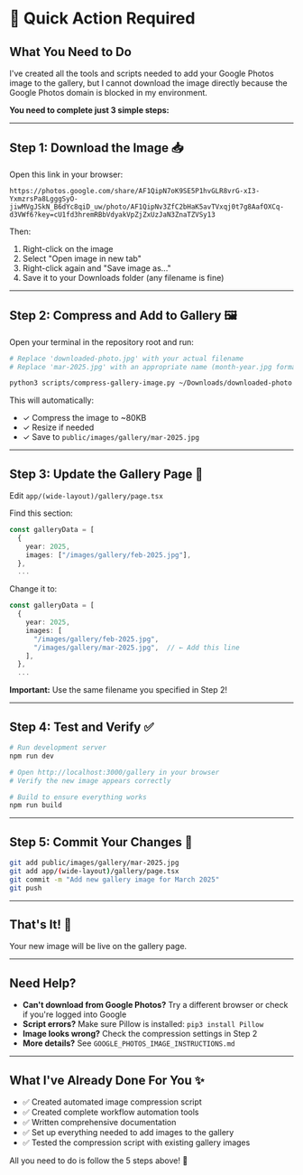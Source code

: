 # 🚀 Quick Action Required

## What You Need to Do

I've created all the tools and scripts needed to add your Google Photos image to the gallery, but I cannot download the image directly because the Google Photos domain is blocked in my environment.

**You need to complete just 3 simple steps:**

---

## Step 1: Download the Image 📥

Open this link in your browser:
```
https://photos.google.com/share/AF1QipN7oK9SE5P1hvGLR8vrG-xI3-YxmzrsPa8LgggSyO-jiwMVgJSkN_B6dYc8qiD_uw/photo/AF1QipNv3ZfC2bHaK5avTVxqj0t7g8AafOXCq-d3VWf6?key=cU1fd3hremRBbVdyakVpZjZxUzJaN3ZnaTZVSy13
```

Then:
1. Right-click on the image
2. Select "Open image in new tab"
3. Right-click again and "Save image as..."
4. Save it to your Downloads folder (any filename is fine)

---

## Step 2: Compress and Add to Gallery 🖼️

Open your terminal in the repository root and run:

```bash
# Replace 'downloaded-photo.jpg' with your actual filename
# Replace 'mar-2025.jpg' with an appropriate name (month-year.jpg format)

python3 scripts/compress-gallery-image.py ~/Downloads/downloaded-photo.jpg mar-2025.jpg 80
```

This will automatically:
- ✓ Compress the image to ~80KB
- ✓ Resize if needed
- ✓ Save to `public/images/gallery/mar-2025.jpg`

---

## Step 3: Update the Gallery Page 📝

Edit `app/(wide-layout)/gallery/page.tsx`

Find this section:
```typescript
const galleryData = [
  {
    year: 2025,
    images: ["/images/gallery/feb-2025.jpg"],
  },
  ...
```

Change it to:
```typescript
const galleryData = [
  {
    year: 2025,
    images: [
      "/images/gallery/feb-2025.jpg",
      "/images/gallery/mar-2025.jpg",  // ← Add this line
    ],
  },
  ...
```

**Important:** Use the same filename you specified in Step 2!

---

## Step 4: Test and Verify ✅

```bash
# Run development server
npm run dev

# Open http://localhost:3000/gallery in your browser
# Verify the new image appears correctly

# Build to ensure everything works
npm run build
```

---

## Step 5: Commit Your Changes 💾

```bash
git add public/images/gallery/mar-2025.jpg
git add app/(wide-layout)/gallery/page.tsx
git commit -m "Add new gallery image for March 2025"
git push
```

---

## That's It! 🎉

Your new image will be live on the gallery page.

---

## Need Help?

- **Can't download from Google Photos?** Try a different browser or check if you're logged into Google
- **Script errors?** Make sure Pillow is installed: `pip3 install Pillow`
- **Image looks wrong?** Check the compression settings in Step 2
- **More details?** See `GOOGLE_PHOTOS_IMAGE_INSTRUCTIONS.md`

---

## What I've Already Done For You ✨

- ✅ Created automated image compression script
- ✅ Created complete workflow automation tools
- ✅ Written comprehensive documentation
- ✅ Set up everything needed to add images to the gallery
- ✅ Tested the compression script with existing gallery images

All you need to do is follow the 5 steps above! 🚀
